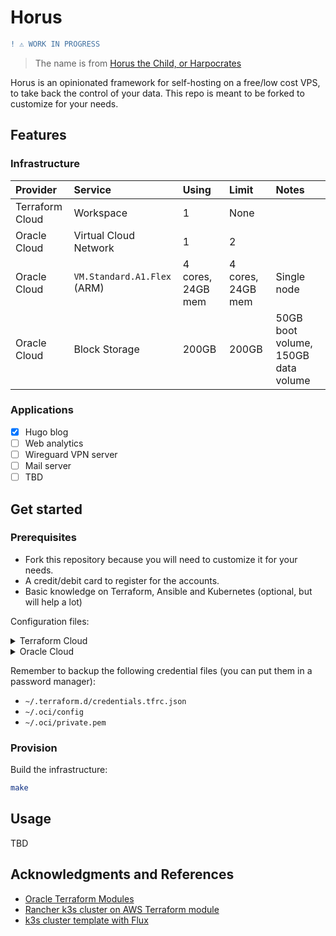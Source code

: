 # Horus

```diff
! ⚠️ WORK IN PROGRESS
```

> The name is from [Horus the Child, or Harpocrates](https://en.wikipedia.org/wiki/Harpocrates)

Horus is an opinionated framework for self-hosting on a free/low cost VPS,
to take back the control of your data.
This repo is meant to be forked to customize for your needs.

## Features

### Infrastructure

| Provider        | Service                     | Using             | Limit             | Notes                               |
| :--             | :--                         | :--               | :--               | :--                                 |
| Terraform Cloud | Workspace                   | 1                 | None              |                                     |
| Oracle Cloud    | Virtual Cloud Network       | 1                 | 2                 |                                     |
| Oracle Cloud    | `VM.Standard.A1.Flex` (ARM) | 4 cores, 24GB mem | 4 cores, 24GB mem | Single node                         |
| Oracle Cloud    | Block Storage               | 200GB             | 200GB             | 50GB boot volume, 150GB data volume |

### Applications

- [x] Hugo blog
- [ ] Web analytics
- [ ] Wireguard VPN server
- [ ] Mail server
- [ ] TBD

## Get started

### Prerequisites

- Fork this repository because you will need to customize it for your needs.
- A credit/debit card to register for the accounts.
- Basic knowledge on Terraform, Ansible and Kubernetes (optional, but will help a lot)

Configuration files:

<details>

<summary>Terraform Cloud</summary>

- Create a Terraform Cloud account at <https://app.terraform.io>
- Run `terraform login` and follow the instruction

</details>

<details>

<summary>Oracle Cloud</summary>

- Create an Oracle Cloud account at <https://cloud.oracle.com>
- Generate an API signing key:
  - Profile menu (User menu icon) -> User Settings -> API Keys -> Add API Key
  - Select Generate API Key Pair, download the private key to `~/.oci/private.pem` and click Add
  - Copy the Configuration File Preview to `~/.oci/config` and change `key_file` to `~/.oci/private.pem`

If you see a warning like this, try to avoid those regions:

> ⚠️ Because of high demand for Arm Ampere A1 Compute capacity in the Foo and Bar regions, A1 instance availability in these regions is limited.
> If you plan to create A1 instances, we recommend choosing another region as your home region

</details>

Remember to backup the following credential files (you can put them in a password manager):

- `~/.terraform.d/credentials.tfrc.json`
- `~/.oci/config`
- `~/.oci/private.pem`

### Provision

Build the infrastructure:

```sh
make
```

## Usage

TBD

## Acknowledgments and References

- [Oracle Terraform Modules](https://github.com/oracle-terraform-modules)
- [Rancher k3s cluster on AWS Terraform module](https://github.com/rancher/terraform-k3s-aws-cluster)
- [k3s cluster template with Flux](https://github.com/k8s-at-home/template-cluster-k3s)
